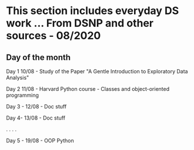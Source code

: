 # This section includes everyday DS work ... From DSNP and other sources - 08/2020
## Day of the month

Day 1 10/08 - Study of the Paper "A Gentle Introduction to Exploratory Data Analysis"

Day 2 11/08 - Harvard Python course - Classes and object-oriented programming

Day 3 - 12/08 - Doc stuff

Day 4- 13/08 - Doc stuff

.
.
.
.

Day 5 - 19/08 - OOP Python


